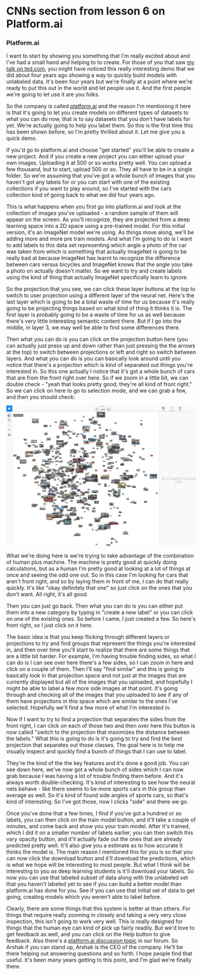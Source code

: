 # CNNs section from lesson 6 on Platform.ai

### Platform.ai 

I want to start by showing you something that I'm really excited about and I've had a small hand and helping to to create. For those of you that saw [my talk on ted.com](https://www.ted.com/talks/jeremy_howard_the_wonderful_and_terrifying_implications_of_computers_that_can_learn/up-next?language=en), you might have noticed this really interesting demo that we did about four years ago showing a way to quickly build models with unlabeled data. It's been four years but we're finally at a point where we're ready to put this out in the world and let people use it. And the first people we're going to let use it are you folks.

So the company is called [platform.ai](https://platform.ai/) and the reason I'm mentioning it here is that it's going to let you create models on different types of datasets to what you can do now, that is to say datasets that you don't have labels for yet. We're actually going to help you label them. So this is the first time this has been shown before, so I'm pretty thrilled about it. Let me give you a quick demo.

If you'd go to platform.ai and choose "get started" you'll be able to create a new project. And if you create a new project you can either upload your own images. Uploading it at 500 or so works pretty well. You can upload a few thousand, but to start, upload 500 or so. They all have to be in a single folder. So we're assuming that you've got a whole bunch of images that you haven't got any labels for or you can start with one of the existing collections if you want to play around, so I've started with the cars collection kind of going back to what we did four years ago.

This is what happens when you first go into platform.ai and look at the collection of images you've uploaded - a random sample of them will appear on the screen. As you'll recognize, they are projected from a deep learning space into a 2D space using a pre-trained model. For this initial version, it's an ImageNet model we're using. As things move along, we'll be adding more and more pre train models. And what I'm going to do is I want to add labels to this data set representing which angle a photo of the car was taken from which is something that actually ImageNet is going to be really bad at because ImageNet has learnt to recognize the difference between cars versus bicycles and ImageNet knows that the angle you take a photo on actually doesn't matter. So we want to try and create labels using the kind of thing that actually ImageNet specifically learn to ignore. 

So the projection that you see, we can click these layer buttons at the top to switch to user projection using a different layer of the neural net. Here's the last layer which is going to be a total waste of time for us because it's really going to be projecting things based on what kind of thing it thinks it is. The first layer is probably going to be a waste of time for us as well because there's very little interesting semantic content there. But if I go into the middle, in layer 3, we may well be able to find some differences there.

Then what you can do is you can click on the projection button here (you can actually just press up and down rather than just pressing the the arrows at the top) to switch between projections or left and right so switch between layers. And what you can do is you can basically look around until you notice that there's a projection which is kind of separated out things you're interested in. So this one actually I notice that it's got a whole bunch of cars that are from the front right over here. So if we zoom in a little bit, we can double check - "yeah that looks pretty good, they're all kind of front right." So we can click on here to go to selection mode, and we can grab a few, and then you should check:

![](../lesson6/1.png)



What we're doing here is we're trying to take advantage of the combination of human plus machine. The machine is pretty good at quickly doing calculations, but as a human I'm pretty good at looking at a lot of things at once and seeing the odd one out. So in this case I'm looking for cars that aren't front right, and so by laying them in front of me, I can do that really quickly. It's like "okay definitely that one" so just click on the ones that you don't want. All right, it's all good. 

Then you can just go back. Then what you can do is you can either put them into a new category by typing in "create a new label" or you can click on one of the existing ones. So before I came, I just created a few. So here's front right, so I just click on it here. 

The basic idea is that you keep flicking through different layers or projections to try and find groups that represent the things you're interested in, and then over time you'll start to realize that there are some things that are a little bit harder. For example, I'm having trouble finding sides, so what I can do is I can see over here there's a few sides, so I can zoom in here and click on a couple of them. Then I'll say "find similar" and this is going to basically look in that projection space and not just at the images that are currently displayed but all of the images that you uploaded, and hopefully I might be able to label a few more side images at that point. It's going through and checking  all of the images that you uploaded to see if any of them have projections in this space which are similar to the ones I've selected. Hopefully we'll find a few more of what I'm interested in.

Now if I want to try to find a projection that separates the sides from the front right, I can click on each of those two and then over here this button is now called "switch to the projection that maximizes the distance between the labels." What this is going to do is it's going to try and find the best projection that separates out those classes. The goal here is to help me visually inspect and quickly find a bunch of things that I can use to label. 

They're the kind of the the key features and it's done a good job. You can see down here, we've now got a whole bunch of sides which I can now grab because I was having a lot of trouble finding them before. And it's always worth double-checking. It's kind of interesting to see how the neural nets behave - like there seems to be more sports cars in this group than average as well. So it's kind of found side angles of sports cars, so that's kind of interesting. So I've got those, now I clicks "side" and there we go.

Once you've done that a few times, I find if you've got a hundred or so labels, you can then click on the train model button, and it'll take a couple of minutes, and come back and show you your train model. After it's trained, which I did it on a smaller number of labels earlier, you can then switch this vary opacity button, and it'll actually fade out the ones that are already predicted pretty well. It'll also give you a estimate as to how accurate it thinks the model is. The main reason I mentioned this for you is so that you can now click the download button and it'll download the predictions, which is what we hope will be interesting to most people. But what I think will be interesting to you as deep learning students is it'll download your labels. So now you can use that labeled subset of data along with the unlabeled set that you haven't labeled yet to see if you can build a better model than platform.ai has done for you. See if you can use that initial set of data to get going, creating models which you weren't able to label before.

Clearly, there are some things that this system is better at than others. For things that require really zooming in closely and taking a very very close inspection, this isn't going to work very well. This is really designed for things that the human eye can kind of pick up fairly readily. But we'd love to get feedback as well, and you can click on the Help button to give feedback. Also there's a [platform.ai discussion topic](https://forums.fast.ai/t/platform-ai-discussion/31445) in our forum. So Arshak if you can stand up, Arshak is the CEO of the company. He'll be there helping out answering questions and so forth. I hope people find that useful. It's been many years getting to this point, and I'm glad we're finally there.